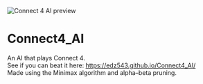 ![Connect 4 AI preview](https://i.ibb.co/hVQGYjv/connect-4-ai-preview.png)

# Connect4_AI
An AI that plays Connect 4.\
See if you can beat it here: https://edz543.github.io/Connect4_AI/ \
Made using the Minimax algorithm and alpha–beta pruning.

